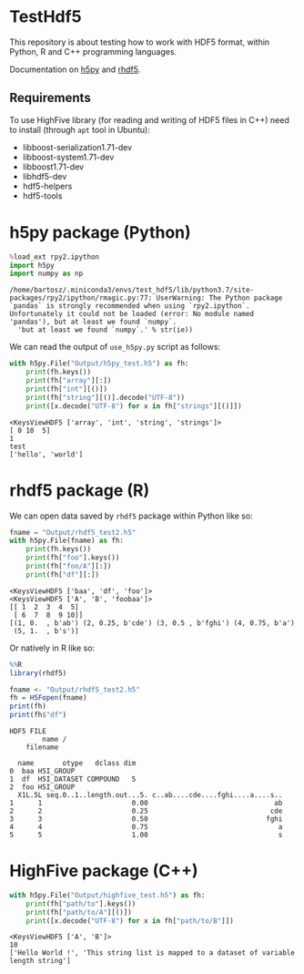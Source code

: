 # TestHdf5

This repository is about testing how to work with HDF5 format, within Python, R and C++ programming languages.

Documentation on [h5py] and [rhdf5].

[h5py]: https://docs.h5py.org/en/stable/quick.html
[rhdf5]: https://bioconductor.org/packages/release/bioc/vignettes/rhdf5/inst/doc/rhdf5.html

## Requirements

To use HighFive library (for reading and writing of HDF5 files in C++) need to install (through `apt` tool in Ubuntu):
* libboost-serialization1.71-dev
* libboost-system1.71-dev
* libboost1.71-dev
* libhdf5-dev
* hdf5-helpers
* hdf5-tools


# h5py package (Python)


```python
%load_ext rpy2.ipython
import h5py
import numpy as np
```

    /home/bartosz/.miniconda3/envs/test_hdf5/lib/python3.7/site-packages/rpy2/ipython/rmagic.py:77: UserWarning: The Python package `pandas` is strongly recommended when using `rpy2.ipython`. Unfortunately it could not be loaded (error: No module named 'pandas'), but at least we found `numpy`.
      'but at least we found `numpy`.' % str(ie))


We can read the output of `use_h5py.py` script as follows:


```python
with h5py.File("Output/h5py_test.h5") as fh:
    print(fh.keys())
    print(fh["array"][:])
    print(fh["int"][()])
    print(fh["string"][()].decode("UTF-8"))
    print([x.decode("UTF-8") for x in fh["strings"][()]])
```

    <KeysViewHDF5 ['array', 'int', 'string', 'strings']>
    [ 0 10  5]
    1
    test
    ['hello', 'world']


# rhdf5 package (R)

We can open data saved by `rhdf5` package within Python like so:


```python
fname = "Output/rhdf5_test2.h5"
with h5py.File(fname) as fh:
    print(fh.keys())
    print(fh["foo"].keys())
    print(fh["foo/A"][:])
    print(fh["df"][:])
```

    <KeysViewHDF5 ['baa', 'df', 'foo']>
    <KeysViewHDF5 ['A', 'B', 'foobaa']>
    [[ 1  2  3  4  5]
     [ 6  7  8  9 10]]
    [(1, 0.  , b'ab') (2, 0.25, b'cde') (3, 0.5 , b'fghi') (4, 0.75, b'a')
     (5, 1.  , b's')]


Or natively in R like so:


```r
%%R
library(rhdf5)

fname <- "Output/rhdf5_test2.h5"
fh = H5Fopen(fname)
print(fh)
print(fh$"df")
```

    HDF5 FILE 
            name /
        filename 
    
      name       otype   dclass dim
    0  baa H5I_GROUP               
    1  df  H5I_DATASET COMPOUND   5
    2  foo H5I_GROUP               
      X1L.5L seq.0..1..length.out...5. c..ab....cde....fghi....a....s..
    1      1                      0.00                               ab
    2      2                      0.25                              cde
    3      3                      0.50                             fghi
    4      4                      0.75                                a
    5      5                      1.00                                s


# HighFive package (C++)


```python
with h5py.File("Output/highfive_test.h5") as fh:
    print(fh["path/to"].keys())
    print(fh["path/to/A"][()])
    print([x.decode("UTF-8") for x in fh["path/to/B"]])
```

    <KeysViewHDF5 ['A', 'B']>
    10
    ['Hello World !', 'This string list is mapped to a dataset of variable length string']

